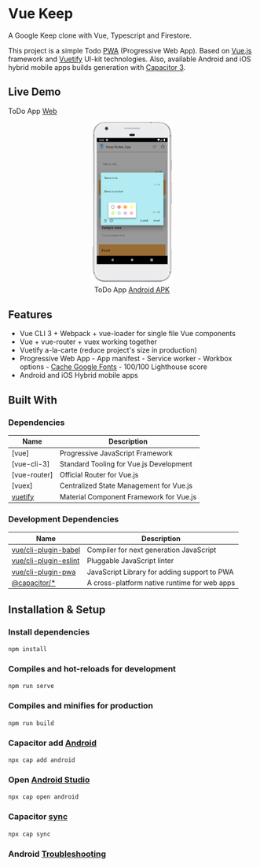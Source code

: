# Vue Keep

A Google Keep clone with Vue, Typescript and Firestore.

This project is a simple Todo [PWA] (Progressive Web App). Based on [Vue.js] framework and [Vuetify] UI-kit technologies.
Also, available Android and iOS hybrid mobile apps builds generation with [Capacitor 3].

[capacitor 3]: https://capacitorjs.com/docs/v3
[pwa]: https://developers.google.com/web/progressive-web-apps
[todomvc]: http://todomvc.com
[vue.js]: https://vuejs.org
[vuetify]: https://vuetifyjs.com

## Live Demo
ToDo App <a href="https://mayoujin.github.io/vue2-capacitor-pwa-keep-app" target="_blank" rel="noopener">
Web
</a><br/>
<p align="center">
<img width="33%" src="https://github.com/mayoujin/vue2-capacitor-pwa-keep-app/raw/master/public/android.snapshot.png" /><br>
ToDo App <a href="https://github.com/mayoujin/vue2-capacitor-pwa-keep-app/raw/master/builds/android/vue2-capacitor-pwa-keep-app.apk" target="_blank" rel="noopener">
Android APK
</a>
</p>

## Features

- Vue CLI 3 + Webpack + vue-loader for single file Vue components
- Vue + vue-router + vuex working together
- Vuetify a-la-carte (reduce project's size in production)
- Progressive Web App - App manifest - Service worker - Workbox options - [Cache Google Fonts] - 100/100 Lighthouse score
- Android and iOS Hybrid mobile apps

[cache google fonts]: https://developers.google.com/web/tools/workbox/guides/common-recipes#google_fonts

## Built With

### Dependencies

| Name         | Description                               |
| ------------ | ----------------------------------------  |
| [vue]        | Progressive JavaScript Framework          |
| [vue-cli-3]  | Standard Tooling for Vue.js Development   |
| [vue-router] | Official Router for Vue.js                |
| [vuex]       | Centralized State Management for Vue.js   |
| [vuetify]    | ️Material Component Framework for Vue.js  |

### Development Dependencies

| Name                    | Description                                  |
| ----------------------- | -------------------------------------------- |
| [vue/cli-plugin-babel]  | Compiler for next generation JavaScript      |
| [vue/cli-plugin-eslint] | Pluggable JavaScript linter                  |
| [vue/cli-plugin-pwa]    | JavaScript Library for adding support to PWA |
| [@capacitor/*]          | A cross-platform native runtime for web apps |

[vue/cli-plugin-babel]: https://github.com/vuejs/vue-cli/tree/dev/packages/%40vue/cli-plugin-babel
[vue/cli-plugin-eslint]: https://github.com/vuejs/vue-cli/tree/dev/packages/%40vue/cli-plugin-eslint
[vue/cli-plugin-pwa]: https://github.com/vuejs/vue-cli/tree/dev/packages/%40vue/cli-plugin-pwa
[@capacitor/*]: https://github.com/ionic-team/capacitor

## Installation & Setup

### Install dependencies

```
npm install
```

### Compiles and hot-reloads for development

```
npm run serve
```

### Compiles and minifies for production

```
npm run build
```

### Capacitor add [Android](https://capacitorjs.com/docs/v3/android)

```
npx cap add android
```

### Open [Android Studio](https://capacitorjs.com/docs/v3/getting-started/environment-setup#android-development)

```
npx cap open android
```

### Capacitor [sync](https://capacitorjs.com/docs/v3/cli/sync)

```
npx cap sync
```

### Android [Troubleshooting](https://capacitorjs.com/docs/v3/android/troubleshooting)
